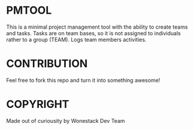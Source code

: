 # PMTOOL

This is a minimal project management tool with the ability to create teams and tasks.
Tasks are on team bases, so it is not assigned to individuals rather to a group (TEAM).
Logs team members activities.

# CONTRIBUTION

Feel free to fork this repo and turn it into something awesome!

# COPYRIGHT

Made out of curiousity by Wonestack Dev Team 